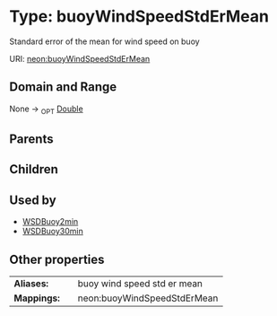 
# Type: buoyWindSpeedStdErMean


Standard error of the mean for wind speed on buoy

URI: [neon:buoyWindSpeedStdErMean](https://data.neonscience.org/buoyWindSpeedStdErMean)


## Domain and Range

None ->  <sub>OPT</sub> [Double](types/Double.md)

## Parents


## Children


## Used by

 * [WSDBuoy2min](WSDBuoy2min.md)
 * [WSDBuoy30min](WSDBuoy30min.md)

## Other properties

|  |  |  |
| --- | --- | --- |
| **Aliases:** | | buoy wind speed std er mean |
| **Mappings:** | | neon:buoyWindSpeedStdErMean |

